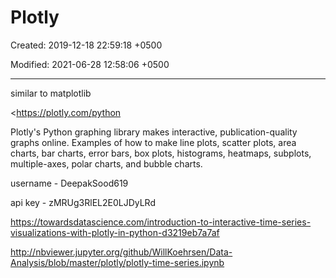 # Plotly

Created: 2019-12-18 22:59:18 +0500

Modified: 2021-06-28 12:58:06 +0500

---

similar to matplotlib

<https://plotly.com/python

Plotly's Python graphing library makes interactive, publication-quality graphs online. Examples of how to make line plots, scatter plots, area charts, bar charts, error bars, box plots, histograms, heatmaps, subplots, multiple-axes, polar charts, and bubble charts.

username - DeepakSood619

api key - zMRUg3RlEL2E0LJDyLRd

<https://towardsdatascience.com/introduction-to-interactive-time-series-visualizations-with-plotly-in-python-d3219eb7a7af>

<http://nbviewer.jupyter.org/github/WillKoehrsen/Data-Analysis/blob/master/plotly/plotly-time-series.ipynb>


